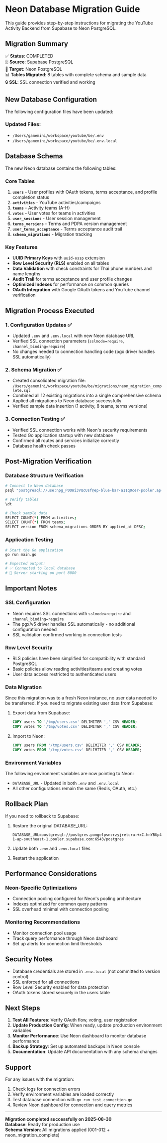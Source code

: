 # Neon Database Migration Guide

This guide provides step-by-step instructions for migrating the YouTube Activity Backend from Supabase to Neon PostgreSQL.

## Migration Summary

✅ **Status**: COMPLETED  
🗄️ **Source**: Supabase PostgreSQL  
🎯 **Target**: Neon PostgreSQL  
📊 **Tables Migrated**: 8 tables with complete schema and sample data  
🔒 **SSL**: SSL connection verified and working  

## New Database Configuration

The following configuration files have been updated:

### Updated Files:
- `/Users/gamemini/workspace/youtube/be/.env`
- `/Users/gamemini/workspace/youtube/be/.env.local`


## Database Schema

The new Neon database contains the following tables:

### Core Tables
1. **`users`** - User profiles with OAuth tokens, terms acceptance, and profile completion status
2. **`activities`** - YouTube activities/campaigns
3. **`teams`** - Activity teams (A-H) 
4. **`votes`** - User votes for teams in activities
5. **`user_sessions`** - User session management
6. **`terms_versions`** - Terms and PDPA version management
7. **`user_terms_acceptance`** - Terms acceptance audit trail
8. **`schema_migrations`** - Migration tracking

### Key Features
- **UUID Primary Keys** with `uuid-ossp` extension
- **Row Level Security (RLS)** enabled on all tables
- **Data Validation** with check constraints for Thai phone numbers and name lengths
- **Audit Trail** for terms acceptance and user profile changes
- **Optimized Indexes** for performance on common queries
- **OAuth Integration** with Google OAuth tokens and YouTube channel verification

## Migration Process Executed

### 1. Configuration Updates ✅
- Updated `.env` and `.env.local` with new Neon database URL
- Verified SSL connection parameters (`sslmode=require`, `channel_binding=require`)
- No changes needed to connection handling code (pgx driver handles SSL automatically)

### 2. Schema Migration ✅
- Created consolidated migration file: `/Users/gamemini/workspace/youtube/be/migrations/neon_migration_complete.sql`
- Combined all 12 existing migrations into a single comprehensive schema
- Applied all migrations to Neon database successfully
- Verified sample data insertion (1 activity, 8 teams, terms versions)

### 3. Connection Testing ✅
- Verified SSL connection works with Neon's security requirements
- Tested Go application startup with new database
- Confirmed all routes and services initialize correctly
- Database health check passes

## Post-Migration Verification

### Database Structure Verification
```bash
# Connect to Neon database
psql "postgresql://use:npg_P0OWi3VQcUsf@ep-blue-bar-a11q0cer-pooler.ap-southeast-1.aws.neon.tech/neondb?sslmode=require&channel_binding=require"

# Verify tables
\dt

# Check sample data
SELECT COUNT(*) FROM activities;
SELECT COUNT(*) FROM teams;
SELECT version FROM schema_migrations ORDER BY applied_at DESC;
```

### Application Testing
```bash
# Start the Go application
go run main.go

# Expected output:
# ✅ Connected to local database
# 🚀 Server starting on port 8080
```

## Important Notes

### SSL Configuration
- Neon requires SSL connections with `sslmode=require` and `channel_binding=require`
- The pgx/v5 driver handles SSL automatically - no additional configuration needed
- SSL validation confirmed working in connection tests

### Row Level Security
- RLS policies have been simplified for compatibility with standard PostgreSQL
- Basic policies allow reading activities/teams and creating votes
- User data access restricted to authenticated users

### Data Migration
Since this migration was to a fresh Neon instance, no user data needed to be transferred. If you need to migrate existing user data from Supabase:

1. Export data from Supabase:
   ```sql
   COPY users TO '/tmp/users.csv' DELIMITER ',' CSV HEADER;
   COPY votes TO '/tmp/votes.csv' DELIMITER ',' CSV HEADER;
   ```

2. Import to Neon:
   ```sql
   COPY users FROM '/tmp/users.csv' DELIMITER ',' CSV HEADER;
   COPY votes FROM '/tmp/votes.csv' DELIMITER ',' CSV HEADER;
   ```

### Environment Variables
The following environment variables are now pointing to Neon:
- `DATABASE_URL` - Updated in both `.env` and `.env.local`
- All other configurations remain the same (Redis, OAuth, etc.)

## Rollback Plan

If you need to rollback to Supabase:

1. Restore the original DATABASE_URL:
   ```
   DATABASE_URL=postgresql://postgres.pomgelpsnzrzyjretcru:+xC.hnYBUp46+@L@aws-1-ap-southeast-1.pooler.supabase.com:6543/postgres
   ```

2. Update both `.env` and `.env.local` files

3. Restart the application

## Performance Considerations

### Neon-Specific Optimizations
- Connection pooling configured for Neon's pooling architecture
- Indexes optimized for common query patterns
- SSL overhead minimal with connection pooling

### Monitoring Recommendations
- Monitor connection pool usage
- Track query performance through Neon dashboard
- Set up alerts for connection limit thresholds

## Security Notes

- Database credentials are stored in `.env.local` (not committed to version control)
- SSL enforced for all connections
- Row Level Security enabled for data protection
- OAuth tokens stored securely in the users table

## Next Steps

1. **Test All Features**: Verify OAuth flow, voting, user registration
2. **Update Production Config**: When ready, update production environment variables
3. **Monitor Performance**: Use Neon dashboard to monitor database performance
4. **Backup Strategy**: Set up automated backups in Neon console
5. **Documentation**: Update API documentation with any schema changes

## Support

For any issues with the migration:

1. Check logs for connection errors
2. Verify environment variables are loaded correctly
3. Test database connection with `go run test_connection.go`
4. Review Neon dashboard for connection and query metrics

---

**Migration completed successfully on 2025-08-30**  
**Database**: Ready for production use  
**Schema Version**: All migrations applied (001-012 + neon_migration_complete)